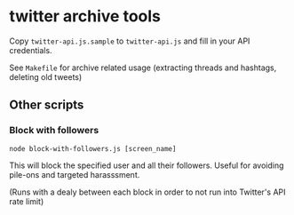 # twitter archive tools

Copy `twitter-api.js.sample` to `twitter-api.js` and fill in your API credentials.

See `Makefile` for archive related usage (extracting threads and hashtags, deleting old tweets)

## Other scripts

### Block with followers

```
node block-with-followers.js [screen_name]
```

This will block the specified user and all their followers. Useful for avoiding pile-ons and targeted harasssment.

(Runs with a dealy between each block in order to not run into Twitter's API rate limit)
